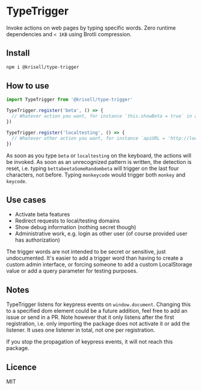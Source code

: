 # TypeTrigger
Invoke actions on web pages by typing specific words. Zero runtime dependencies and `< 1KB` using Brotli compression.

## Install
```bash
npm i @krisell/type-trigger
```

## How to use
```js
import TypeTrigger from '@krisell/type-trigger'

TypeTrigger.register('beta', () => {
  // Whatever action you want, for instance `this.showBeta = true` in a Vue app
})

TypeTrigger.register('localtesting', () => {
  // Whatever other action you want, for instance `apiURL = 'http://localhost:5000'`
})
```

As soon as you type `beta` or `localtesting` on the keyboard, the actions will be invoked.
As soon as an unrecognized pattern is written, the detection is reset, i.e. typing `bettabeetaSomeRandombeta` will trigger on the last four characters, not before. Typing `monkeycode` would trigger both `monkey` and `keycode`.

## Use cases
 * Activate beta features
 * Redirect requests to local/testing domains
 * Show debug information (nothing secret though)
 * Administrative work, e.g. login as other user (of course provided user has authorization)

The trigger words are not intended to be secret or sensitive, just undocumented. It's easier to add a trigger word than having to create a custom admin interface, or forcing someone to add a custom LocalStorage value or add a query parameter for testing purposes.

## Notes
TypeTrigger listens for keypress events on `window.document`. Changing this to a specified dom element could be a future addition, feel free to add an issue or send in a PR. Note however that it only listens after the first registration, i.e. only importing the package does not activate it or add the listener. It uses one listener in total, not one per registration.

If you stop the propagation of keypress events, it will not reach this package.

## Licence
MIT
